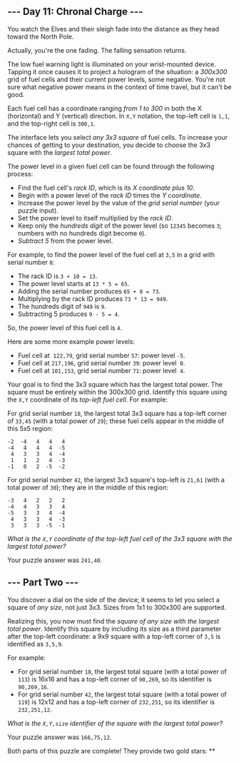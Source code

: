 ## \--- Day 11: Chronal Charge ---

You watch the Elves and their sleigh fade into the distance as they head
toward the North Pole.

Actually, you're the one fading. The falling sensation returns.

The low fuel warning light is illuminated on your wrist-mounted device.
Tapping it once causes it to project a hologram of the situation: a
*300x300* grid of fuel cells and their current power levels, some
negative. You're not sure what negative power means in the context of
time travel, but it can't be good.

Each fuel cell has a coordinate ranging *from 1 to 300* in both the X
(horizontal) and Y (vertical) direction. In `X,Y` notation, the top-left
cell is `1,1`, and the top-right cell is `300,1`.

The interface lets you select *any 3x3 square* of fuel cells. To
increase your chances of getting to your destination, you decide to
choose the 3x3 square with the *largest total power*.

The power level in a given fuel cell can be found through the following
process:

  - Find the fuel cell's *rack ID*, which is its *X coordinate plus 10*.
  - Begin with a power level of the *rack ID* times the *Y coordinate*.
  - Increase the power level by the value of the *grid serial number*
    (your puzzle input).
  - Set the power level to itself multiplied by the *rack ID*.
  - Keep only the *hundreds digit* of the power level (so `12345`
    becomes `3`; numbers with no hundreds digit become `0`).
  - *Subtract 5* from the power level.

For example, to find the power level of the fuel cell at `3,5` in a grid
with serial number `8`:

  - The rack ID is `3 + 10 = 13`.
  - The power level starts at `13 * 5 = 65`.
  - Adding the serial number produces `65 + 8 = 73`.
  - Multiplying by the rack ID produces `73 * 13 = 949`.
  - The hundreds digit of `949` is `9`.
  - Subtracting 5 produces `9 - 5 = 4`.

So, the power level of this fuel cell is `4`.

Here are some more example power levels:

  - Fuel cell at  `122,79`, grid serial number `57`: power level `-5`.
  - Fuel cell at `217,196`, grid serial number `39`: power level  `0`.
  - Fuel cell at `101,153`, grid serial number `71`: power level  `4`.

Your goal is to find the 3x3 square which has the largest total power.
The square must be entirely within the 300x300 grid. Identify this
square using the `X,Y` coordinate of its *top-left fuel cell*. For
example:

For grid serial number `18`, the largest total 3x3 square has a top-left
corner of `33,45` (with a total power of `29`); these fuel cells appear
in the middle of this 5x5 region:

    -2  -4   4   4   4
    -4   4   4   4  -5
     4   3   3   4  -4
     1   1   2   4  -3
    -1   0   2  -5  -2

For grid serial number `42`, the largest 3x3 square's top-left is
`21,61` (with a total power of `30`); they are in the middle of this
region:

    -3   4   2   2   2
    -4   4   3   3   4
    -5   3   3   4  -4
     4   3   3   4  -3
     3   3   3  -5  -1

*What is the `X,Y` coordinate of the top-left fuel cell of the 3x3
square with the largest total power?*

Your puzzle answer was `241,40`.

## \--- Part Two ---

You discover a dial on the side of the device; it seems to let you
select a square of *any size*, not just 3x3. Sizes from 1x1 to 300x300
are supported.

Realizing this, you now must find the *square of any size with the
largest total power*. Identify this square by including its size as a
third parameter after the top-left coordinate: a 9x9 square with a
top-left corner of `3,5` is identified as `3,5,9`.

For example:

  - For grid serial number `18`, the largest total square (with a total
    power of `113`) is 16x16 and has a top-left corner of `90,269`, so
    its identifier is `90,269,16`.
  - For grid serial number `42`, the largest total square (with a total
    power of `119`) is 12x12 and has a top-left corner of `232,251`, so
    its identifier is `232,251,12`.

*What is the `X,Y,size` identifier of the square with the largest total
power?*

Your puzzle answer was `166,75,12`.

Both parts of this puzzle are complete\! They provide two gold stars:
\*\*
